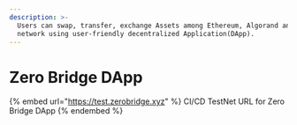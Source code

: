```yaml
---
description: >-
  Users can swap, transfer, exchange Assets among Ethereum, Algorand and Polygon
  network using user-friendly decentralized Application(DApp).
---
```


# Zero Bridge DApp

{% embed url="https://test.zerobridge.xyz" %}
CI/CD TestNet URL for Zero Bridge DApp
{% endembed %}

